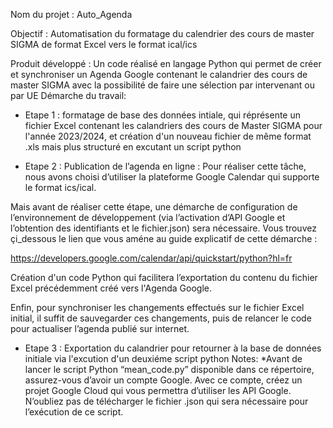 Nom du projet : Auto_Agenda 

Objectif : Automatisation du formatage du calendrier des cours de master SIGMA de format Excel vers le format ical/ics

Produit développé : Un code réalisé en langage Python qui permet de créer et synchroniser un Agenda Google contenant le calandrier des cours de master SIGMA avec la possibilité de faire une sélection par intervenant ou par UE
Démarche du travail: 

* Etape 1 : formatage de base des données intiale, qui réprésente un fichier Excel contenant les calandriers des cours de Master SIGMA pour l'année 2023/2024, et création d'un nouveau fichier de même format .xls mais plus structuré en excutant un script python

  
* Etape 2 : Publication de l’agenda en ligne : Pour réaliser cette tâche, nous avons choisi d’utiliser la plateforme Google Calendar qui supporte le format ics/ical.
  
Mais avant de réaliser cette étape, une démarche de configuration de l’environnement de développement (via l’activation d’API Google et l’obtention des identifiants et le fichier.json) sera nécessaire. Vous trouvez çi_dessous le lien que vous améne au guide explicatif de cette démarche :
 
 https://developers.google.com/calendar/api/quickstart/python?hl=fr


Création d'un code Python qui facilitera l’exportation  du contenu du fichier Excel précédemment créé vers l'Agenda Google. 

Enfin, pour synchroniser les changements effectués sur le fichier Excel initial, il suffit de sauvegarder ces changements, puis de relancer le code pour actualiser l’agenda publié sur internet.


* Etape 3 : Exportation du calandrier pour retourner à la base de données initiale  via l'excution d'un deuxiéme script python
Notes:
*Avant de lancer le script Python “mean_code.py” disponible dans ce répertoire, assurez-vous d’avoir un compte Google. Avec ce compte, créez un projet Google Cloud qui vous permettra d’utiliser les API Google. N’oubliez pas de télécharger le fichier .json qui sera nécessaire pour l’exécution de ce script.
  

